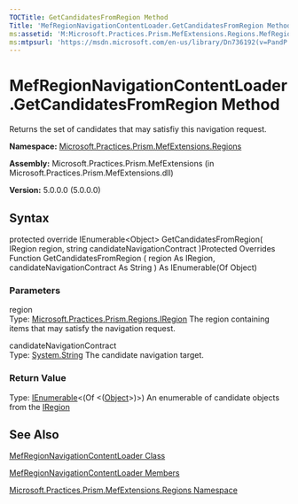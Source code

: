```yaml
---
TOCTitle: GetCandidatesFromRegion Method
Title: 'MefRegionNavigationContentLoader.GetCandidatesFromRegion Method (Microsoft.Practices.Prism.MefExtensions.Regions)'
ms:assetid: 'M:Microsoft.Practices.Prism.MefExtensions.Regions.MefRegionNavigationContentLoader.GetCandidatesFromRegion(Microsoft.Practices.Prism.Regions.IRegion,System.String)'
ms:mtpsurl: 'https://msdn.microsoft.com/en-us/library/Dn736192(v=PandP.50)'
---
```



# MefRegionNavigationContentLoader.GetCandidatesFromRegion Method

Returns the set of candidates that may satisfiy this navigation request.

**Namespace:** [Microsoft.Practices.Prism.MefExtensions.Regions](https://msdn.microsoft.com/library/microsoft.practices.prism.mefextensions.regions)
**Assembly:** Microsoft.Practices.Prism.MefExtensions (in Microsoft.Practices.Prism.MefExtensions.dll)

**Version:** 5.0.0.0 (5.0.0.0)

## Syntax

protected override IEnumerable&lt;Object&gt; GetCandidatesFromRegion( IRegion region, string candidateNavigationContract )Protected Overrides Function GetCandidatesFromRegion ( region As IRegion, candidateNavigationContract As String ) As IEnumerable(Of Object)

### Parameters

region  
Type: [Microsoft.Practices.Prism.Regions.IRegion](https://msdn.microsoft.com/library/microsoft.practices.prism.regions.iregion)
The region containing items that may satisfy the navigation request.

candidateNavigationContract  
Type: [System.String](http://msdn.microsoft.com/en-us/library/s1wwdcbf)
The candidate navigation target.

### Return Value

Type: [IEnumerable](http://msdn.microsoft.com/en-us/library/9eekhta0)&lt;(Of &lt;([Object](http://msdn.microsoft.com/en-us/library/e5kfa45b)&gt;)&gt;)
An enumerable of candidate objects from the [IRegion](https://msdn.microsoft.com/library/microsoft.practices.prism.regions.iregion)

## See Also

[MefRegionNavigationContentLoader Class](https://msdn.microsoft.com/library/microsoft.practices.prism.mefextensions.regions.mefregionnavigationcontentloader)

[MefRegionNavigationContentLoader Members](https://msdn.microsoft.com/allmembers.t:microsoft.practices.prism.mefextensions.regions.mefregionnavigationcontentloader)

[Microsoft.Practices.Prism.MefExtensions.Regions Namespace](https://msdn.microsoft.com/library/microsoft.practices.prism.mefextensions.regions)
